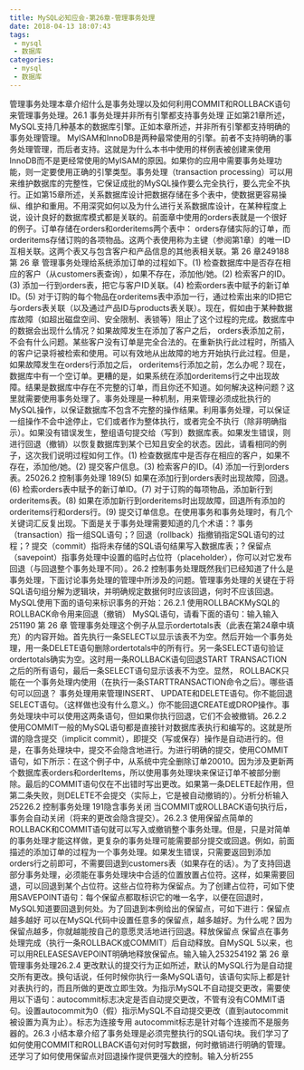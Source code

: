 ```yaml
---
title: MySQL必知应会-第26章-管理事务处理
date: 2018-04-13 18:07:43
tags:
 - mysql
 - 数据库
categories:
 - mysql
 - 数据库
---
```


管理事务处理本章介绍什么是事务处理以及如何利用COMMIT和ROLLBACK语句来管理事务处理。26.1 事务处理并非所有引擎都支持事务处理 正如第21章所述， MySQL支持几种基本的数据库引擎。正如本章所述，并非所有引擎都支持明确的事务处理管理。 MyISAM和InnoDB是两种最常使用的引擎。前者不支持明确的事务处理管理，而后者支持。这就是为什么本书中使用的样例表被创建来使用InnoDB而不是更经常使用的MyISAM的原因。如果你的应用中需要事务处理功能，则一定要使用正确的引擎类型。事务处理（transaction processing）可以用来维护数据库的完整性，它保证成批的MySQL操作要么完全执行，要么完全不执行。正如第15章所述，关系数据库设计把数据存储在多个表中，使数据更容易操纵、维护和重用。不用深究如何以及为什么进行关系数据库设计，在某种程度上说，设计良好的数据库模式都是关联的。前面章中使用的orders表就是一个很好的例子。订单存储在orders和orderitems两个表中： orders存储实际的订单，而orderitems存储订购的各项物品。这两个表使用称为主键（参阅第1章）的唯一ID互相关联。这两个表又与包含客户和产品信息的其他表相关联。第 26 章249188 第 26 章 管理事务处理给系统添加订单的过程如下。(1) 检查数据库中是否存在相应的客户（从customers表查询），如果不存在，添加他/她。(2) 检索客户的ID。(3) 添加一行到orders表，把它与客户ID关联。(4) 检索orders表中赋予的新订单ID。(5) 对于订购的每个物品在orderitems表中添加一行，通过检索出来的ID把它与orders表关联（以及通过产品ID与products表关联）。现在，假如由于某种数据库故障（如超出磁盘空间、安全限制、表锁等）阻止了这个过程的完成。数据库中的数据会出现什么情况？如果故障发生在添加了客户之后， orders表添加之前，不会有什么问题。某些客户没有订单是完全合法的。在重新执行此过程时，所插入的客户记录将被检索和使用。可以有效地从出故障的地方开始执行此过程。但是，如果故障发生在orders行添加之后， orderitems行添加之前，怎么办呢？现在，数据库中有一个空订单。更糟的是，如果系统在添加orderitems行之中出现故障。结果是数据库中存在不完整的订单，而且你还不知道。如何解决这种问题？这里就需要使用事务处理了。事务处理是一种机制，用来管理必须成批执行的MySQL操作，以保证数据库不包含不完整的操作结果。利用事务处理，可以保证一组操作不会中途停止，它们或者作为整体执行，或者完全不执行（除非明确指示）。如果没有错误发生，整组语句提交给（写到）数据库表。如果发生错误，则进行回退（撤销）以恢复数据库到某个已知且安全的状态。因此，请看相同的例子，这次我们说明过程如何工作。(1) 检查数据库中是否存在相应的客户，如果不存在，添加他/她。(2) 提交客户信息。(3) 检索客户的ID。(4) 添加一行到orders表。25026.2 控制事务处理 189(5) 如果在添加行到orders表时出现故障，回退。(6) 检索orders表中赋予的新订单ID。(7) 对于订购的每项物品，添加新行到orderitems表。(8) 如果在添加新行到orderitems时出现故障，回退所有添加的orderitems行和orders行。(9) 提交订单信息。在使用事务和事务处理时，有几个关键词汇反复出现。下面是关于事务处理需要知道的几个术语：? 事务（transaction）指一组SQL语句；? 回退（rollback）指撤销指定SQL语句的过程；? 提交（commit）指将未存储的SQL语句结果写入数据库表；? 保留点（savepoint）指事务处理中设置的临时占位符（placeholder），你可以对它发布回退（与回退整个事务处理不同）。26.2 控制事务处理既然我们已经知道了什么是事务处理，下面讨论事务处理的管理中所涉及的问题。管理事务处理的关键在于将SQL语句组分解为逻辑块，并明确规定数据何时应该回退，何时不应该回退。MySQL使用下面的语句来标识事务的开始：26.2.1 使用ROLLBACKMySQL的ROLLBACK命令用来回退（撤销） MySQL语句，请看下面的语句：输入输入251190 第 26 章 管理事务处理这个例子从显示ordertotals表（此表在第24章中填充）的内容开始。首先执行一条SELECT以显示该表不为空。然后开始一个事务处理，用一条DELETE语句删除ordertotals中的所有行。另一条SELECT语句验证ordertotals确实为空。这时用一条ROLLBACK语句回退START TRANSACTION之后的所有语句，最后一条SELECT语句显示该表不为空。显然， ROLLBACK只能在一个事务处理内使用（在执行一条STARTTRANSACTION命令之后）。哪些语句可以回退？ 事务处理用来管理INSERT、 UPDATE和DELETE语句。你不能回退SELECT语句。（这样做也没有什么意义。）你不能回退CREATE或DROP操作。事务处理块中可以使用这两条语句，但如果你执行回退，它们不会被撤销。26.2.2 使用COMMIT一般的MySQL语句都是直接针对数据库表执行和编写的。这就是所谓的隐含提交（implicit commit），即提交（写或保存）操作是自动进行的。但是，在事务处理块中，提交不会隐含地进行。为进行明确的提交，使用COMMIT语句，如下所示：在这个例子中，从系统中完全删除订单20010。因为涉及更新两个数据库表orders和orderItems，所以使用事务处理块来保证订单不被部分删除。最后的COMMIT语句仅在不出错时写出更改。如果第一条DELETE起作用，但第二条失败，则DELETE不会提交（实际上，它是被自动撤销的）。分析分析输入25226.2 控制事务处理 191隐含事务关闭 当COMMIT或ROLLBACK语句执行后，事务会自动关闭（将来的更改会隐含提交）。26.2.3 使用保留点简单的ROLLBACK和COMMIT语句就可以写入或撤销整个事务处理。但是，只是对简单的事务处理才能这样做，更复杂的事务处理可能需要部分提交或回退。例如，前面描述的添加订单的过程为一个事务处理。如果发生错误，只需要返回到添加orders行之前即可，不需要回退到customers表（如果存在的话）。为了支持回退部分事务处理，必须能在事务处理块中合适的位置放置占位符。这样，如果需要回退，可以回退到某个占位符。这些占位符称为保留点。为了创建占位符，可如下使用SAVEPOINT语句：每个保留点都取标识它的唯一名字，以便在回退时， MySQL知道要回退到何处。为了回退到本例给出的保留点，可如下进行：保留点越多越好 可以在MySQL代码中设置任意多的保留点，越多越好。为什么呢？因为保留点越多，你就越能按自己的意愿灵活地进行回退。释放保留点 保留点在事务处理完成（执行一条ROLLBACK或COMMIT）后自动释放。自MySQL 5以来，也可以用RELEASESAVEPOINT明确地释放保留点。输入输入253254192 第 26 章 管理事务处理26.2.4 更改默认的提交行为正如所述，默认的MySQL行为是自动提交所有更改。换句话说，任何时候你执行一条MySQL语句，该语句实际上都是针对表执行的，而且所做的更改立即生效。为指示MySQL不自动提交更改，需要使用以下语句：autocommit标志决定是否自动提交更改，不管有没有COMMIT语句。设置autocommit为0（假）指示MySQL不自动提交更改（直到autocommit被设置为真为止）。标志为连接专用 autocommit标志是针对每个连接而不是服务器的。26.3 小结本章介绍了事务处理是必须完整执行的SQL语句块。我们学习了如何使用COMMIT和ROLLBACK语句对何时写数据，何时撤销进行明确的管理。还学习了如何使用保留点对回退操作提供更强大的控制。输入分析255